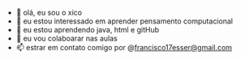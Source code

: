 - 👋 olá, eu sou o xico
- 👀 eu estou interessado em aprender pensamento computacional
- 🌱 eu estou aprendendo java, html e gitHub
- 💞️ eu vou colaboarar nas aulas
- 📫 estrar em contato comigo por @francisco17esser@gmail.com

